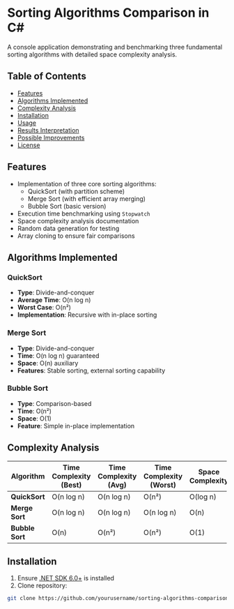 # Sorting Algorithms Comparison in C#

A console application demonstrating and benchmarking three fundamental sorting algorithms with detailed space complexity analysis.

## Table of Contents
- [Features](#-features)
- [Algorithms Implemented](#-algorithms-implemented)
- [Complexity Analysis](#-complexity-analysis)
- [Installation](#-installation)
- [Usage](#-usage)
- [Results Interpretation](#-results-interpretation)
- [Possible Improvements](#-possible-improvements)
- [License](#-license)

## Features
- Implementation of three core sorting algorithms:
  - QuickSort (with partition scheme)
  - Merge Sort (with efficient array merging)
  - Bubble Sort (basic version)
- Execution time benchmarking using `Stopwatch`
- Space complexity analysis documentation
- Random data generation for testing
- Array cloning to ensure fair comparisons

## Algorithms Implemented

### QuickSort
- **Type**: Divide-and-conquer
- **Average Time**: O(n log n)
- **Worst Case**: O(n²)
- **Implementation**: Recursive with in-place sorting

### Merge Sort
- **Type**: Divide-and-conquer
- **Time**: O(n log n) guaranteed
- **Space**: O(n) auxiliary
- **Features**: Stable sorting, external sorting capability

### Bubble Sort
- **Type**: Comparison-based
- **Time**: O(n²)
- **Space**: O(1)
- **Feature**: Simple in-place implementation

## Complexity Analysis
| Algorithm      | Time Complexity (Best) | Time Complexity (Avg) | Time Complexity (Worst) | Space Complexity |
|----------------|------------------------|-----------------------|-------------------------|------------------|
| **QuickSort**  | O(n log n)             | O(n log n)            | O(n²)                   | O(log n)         |
| **Merge Sort** | O(n log n)             | O(n log n)            | O(n log n)              | O(n)             |
| **Bubble Sort**| O(n)                   | O(n²)                 | O(n²)                   | O(1)             |

## Installation
1. Ensure [.NET SDK 6.0+](https://dotnet.microsoft.com/download) is installed
2. Clone repository:
```bash
git clone https://github.com/yourusername/sorting-algorithms-comparison.git
